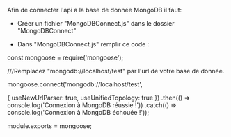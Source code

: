 Afin de connecter l'api a la base de donnée MongoDB il faut:

- Créer un fichier "MongoDBConnect.js" dans le dossier "MongoDBConnect"

- Dans "MongoDBConnect.js" remplir ce code :      


const mongoose = require('mongoose');

///Remplacez "mongodb://localhost/test" par l'url de votre base de donnée.

mongoose.connect('mongodb://localhost/test',

{ useNewUrlParser: true,
useUnifiedTopology: true })
.then(() => console.log('Connexion à MongoDB réussie !'))
.catch(() => console.log('Connexion à MongoDB échouée !'));

module.exports = mongoose;




